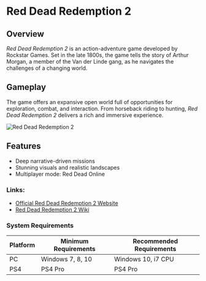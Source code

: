 # Red Dead Redemption 2

## Overview
*Red Dead Redemption 2* is an action-adventure game developed by Rockstar Games. Set in the late 1800s, the game tells the story of Arthur Morgan, a member of the Van der Linde gang, as he navigates the challenges of a changing world.

## Gameplay
The game offers an expansive open world full of opportunities for exploration, combat, and interaction. From horseback riding to hunting, *Red Dead Redemption 2* delivers a rich and immersive experience.

![Red Dead Redemption 2](images/rdr2.jpg)

## Features
- Deep narrative-driven missions
- Stunning visuals and realistic landscapes
- Multiplayer mode: Red Dead Online

### Links:
- [Official Red Dead Redemption 2 Website](https://www.rockstargames.com/reddeadredemption2/)
- [Red Dead Redemption 2 Wiki](https://reddead.fandom.com/wiki/Red_Dead_Redemption_2)

### System Requirements

| Platform    | Minimum Requirements       | Recommended Requirements  |
|-------------|----------------------------|---------------------------|
| PC          | Windows 7, 8, 10          | Windows 10, i7 CPU        |
| PS4         | PS4 Pro                    | PS4 Pro                   |
